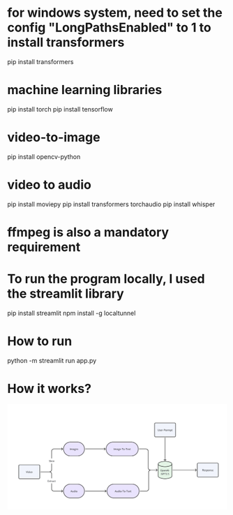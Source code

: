 # for windows system, need to set the config "LongPathsEnabled" to 1 to install transformers
pip install transformers

# machine learning libraries
pip install torch
pip install tensorflow

# video-to-image
pip install opencv-python

# video to audio
pip install moviepy
pip install transformers torchaudio
pip install whisper

# ffmpeg is also a mandatory requirement

# To run the program locally, I used the streamlit library
pip install streamlit
npm install -g localtunnel

# How to run
python -m streamlit run app.py

# How it works?
![Alt text](image.png)